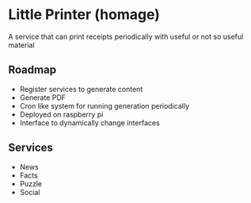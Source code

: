 # Little Printer (homage)

A service that can print receipts periodically with useful or not so useful material

## Roadmap

- Register services to generate content
- Generate PDF
- Cron like system for running generation periodically
- Deployed on raspberry pi
- Interface to dynamically change interfaces

## Services

- News
- Facts
- Puzzle
- Social
